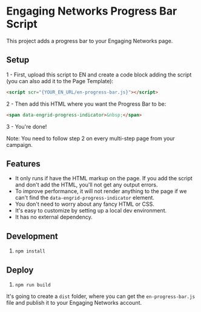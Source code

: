 # Engaging Networks Progress Bar Script

This project adds a progress bar to your Engaging Networks page.

## Setup

1 - First, upload this script to EN and create a code block adding the script (you can also add it to the Page Template):

```html
<script scr="{YOUR_EN_URL/en-progress-bar.js}"></script>
```

2 - Then add this HTML where you want the Progress Bar to be:

```html
<span data-engrid-progress-indicator>&nbsp;</span>
```

3 - You're done!

Note: You need to follow step 2 on every multi-step page from your campaign.

## Features

- It only runs if have the HTML markup on the page. If you add the script and don't add the HTML, you'll not get any output errors.
- To improve performance, it will not render anything to the page if we can't find the `data-engrid-progress-indicator` element.
- You don't need to worry about any fancy HTML or CSS.
- It's easy to customize by setting up a local dev environment.
- It has no external dependency.

## Development

1. `npm install`

## Deploy

1. `npm run build`

It's going to create a `dist` folder, where you can get the `en-progress-bar.js` file and publish it to your Engaging Networks account.
